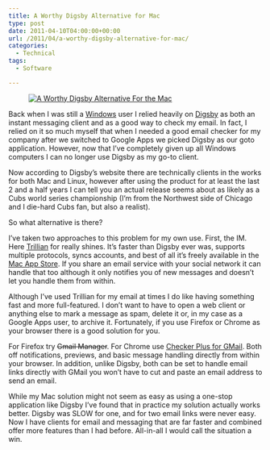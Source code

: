 ```yaml
---
title: A Worthy Digsby Alternative for Mac
type: post
date: 2011-04-10T04:00:00+00:00
url: /2011/04/a-worthy-digsby-alternative-for-mac/
categories:
  - Technical
tags:
  - Software

---
```

<div class="wp-block-image">
  <figure class="alignright"><a href="/images/2011/04/Digsby-logo.png"><img decoding="async" src="/images/2011/04/Digsby-logo.png" alt="A Worthy Digsby Alternative For the Mac" class="wp-image-2141" title="A Worthy Digsby Alternative For the Mac" /></a></figure>
</div>

Back when I was still a <a href="http://www.windows.com" target="_blank" rel="noopener noreferrer">Windows</a> user I relied heavily on <a class="zem_slink" title="Digsby " href="http://www.digsby.com/" rel="homepage">Digsby</a> as both an instant messaging client and as a good way to check my email. In fact, I relied on it so much myself that when I needed a good email checker for my company after we switched to Google Apps we picked Digsby as our goto application. However, now that I’ve completely given up all Windows computers I can no longer use Digsby as my go-to client.

Now according to Digsby’s website there are technically clients in the works for both Mac and Linux, however after using the product for at least the last 2 and a half years I can tell you an actual release seems about as likely as a Cubs world series championship (I’m from the Northwest side of Chicago and I die-hard Cubs fan, but also a realist).

So what alternative is there?

I’ve taken two approaches to this problem for my own use. First, the IM. Here <a class="zem_slink" title="Trillian" href="http://www.ceruleanstudios.com/" rel="homepage">Trillian</a> for really shines. It’s faster than Digsby ever was, supports multiple protocols, syncs accounts, and best of all it’s freely available in the <a class="zem_slink" title="Mac App Store" href="http://www.apple.com/mac/app-store" rel="homepage">Mac App Store</a>. If you share an email service with your social network it can handle that too although it only notifies you of new messages and doesn’t let you handle them from within.

Although I’ve used Trillian for my email at times I do like having something fast and more full-featured. I don’t want to have to open a web client or anything else to mark a message as spam, delete it or, in my case as a Google Apps user, to archive it. Fortunately, if you use Firefox or Chrome as your browser there is a good solution for you.

For Firefox try <s>Gmail Manager</s>. For Chrome use&nbsp;[Checker Plus for GMail][1]. Both off notifications, previews, and basic message handling directly from within your browser. In addition, unlike Digsby, both can be set to handle email links directly with GMail you won’t have to cut and paste an email address to send an email.

While my Mac solution might not seem as easy as using a one-stop application like Digsby I’ve found that in practice my solution actually works better. Digsby was SLOW for one, and for two email links were never easy. Now I have clients for email and messaging that are far faster and combined offer more features than I had before. All-in-all I would call the situation a win.

 [1]: https://chrome.google.com/webstore/detail/oeopbcgkkoapgobdbedcemjljbihmemj "Checker Plus for GMail"